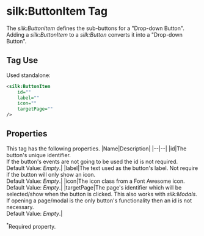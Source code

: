 # silk:ButtonItem Tag
The *silk:ButtonItem* defines the sub-buttons for a "Drop-down Button". Adding a *silk:ButtonItem* to a *silk:Button* converts it into a "Drop-down Button".

## Tag Use
Used standalone:
```xml
<silk:ButtonItem
    id=""
    label=""
    icon=""
    targetPage=""
/>
```
## Properties
This tag has the following properties.
|Name|Description|
|--|--|
|id|The button's unique identifier.<br>If the button's events are not going to be used the id is not required.<br>Default Value: *Empty*.|
|label|The text used as the button's label. Not require if the button will only show an icon.<br>Default Value: *Empty*.|
|icon|The icon class from a Font Awesome icon.<br>Default Value: *Empty*.|
|targetPage|The page's identifier which will be selected/show when the button is clicked. This also works with *silk:Modals*.<br>If opening a page/modal is the only button's functionality then an id is not necessary.<br>Default Value: *Empty*.|

<sup>*</sup>Required property.
